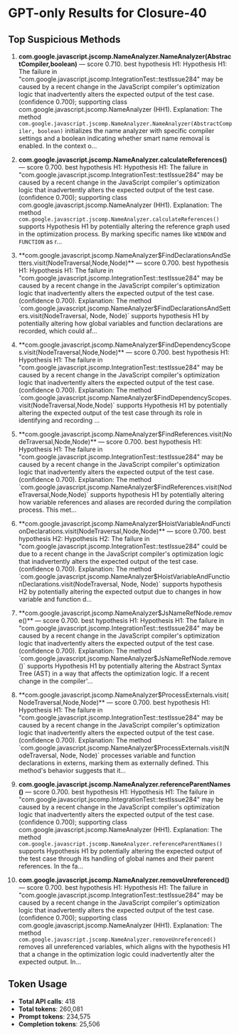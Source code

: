 # GPT-only Results for Closure-40

## Top Suspicious Methods

1. **com.google.javascript.jscomp.NameAnalyzer.NameAnalyzer(AbstractCompiler,boolean)** — score 0.710. best hypothesis H1: Hypothesis H1: The failure in "com.google.javascript.jscomp.IntegrationTest::testIssue284" may be caused by a recent change in the JavaScript compiler's optimization logic that inadvertently alters the expected output of the test case. (confidence 0.700); supporting class com.google.javascript.jscomp.NameAnalyzer (HH1).
    Explanation: The method `com.google.javascript.jscomp.NameAnalyzer.NameAnalyzer(AbstractCompiler, boolean)` initializes the name analyzer with specific compiler settings and a boolean indicating whether smart name removal is enabled. In the context o...

2. **com.google.javascript.jscomp.NameAnalyzer.calculateReferences()** — score 0.700. best hypothesis H1: Hypothesis H1: The failure in "com.google.javascript.jscomp.IntegrationTest::testIssue284" may be caused by a recent change in the JavaScript compiler's optimization logic that inadvertently alters the expected output of the test case. (confidence 0.700); supporting class com.google.javascript.jscomp.NameAnalyzer (HH1).
    Explanation: The method `com.google.javascript.jscomp.NameAnalyzer.calculateReferences()` supports Hypothesis H1 by potentially altering the reference graph used in the optimization process. By marking specific names like `WINDOW` and `FUNCTION` as r...

3. **com.google.javascript.jscomp.NameAnalyzer$FindDeclarationsAndSetters.visit(NodeTraversal,Node,Node)** — score 0.700. best hypothesis H1: Hypothesis H1: The failure in "com.google.javascript.jscomp.IntegrationTest::testIssue284" may be caused by a recent change in the JavaScript compiler's optimization logic that inadvertently alters the expected output of the test case. (confidence 0.700).
    Explanation: The method `com.google.javascript.jscomp.NameAnalyzer$FindDeclarationsAndSetters.visit(NodeTraversal, Node, Node)` supports hypothesis H1 by potentially altering how global variables and function declarations are recorded, which could af...

4. **com.google.javascript.jscomp.NameAnalyzer$FindDependencyScopes.visit(NodeTraversal,Node,Node)** — score 0.700. best hypothesis H1: Hypothesis H1: The failure in "com.google.javascript.jscomp.IntegrationTest::testIssue284" may be caused by a recent change in the JavaScript compiler's optimization logic that inadvertently alters the expected output of the test case. (confidence 0.700).
    Explanation: The method `com.google.javascript.jscomp.NameAnalyzer$FindDependencyScopes.visit(NodeTraversal,Node,Node)` supports Hypothesis H1 by potentially altering the expected output of the test case through its role in identifying and recording ...

5. **com.google.javascript.jscomp.NameAnalyzer$FindReferences.visit(NodeTraversal,Node,Node)** — score 0.700. best hypothesis H1: Hypothesis H1: The failure in "com.google.javascript.jscomp.IntegrationTest::testIssue284" may be caused by a recent change in the JavaScript compiler's optimization logic that inadvertently alters the expected output of the test case. (confidence 0.700).
    Explanation: The method `com.google.javascript.jscomp.NameAnalyzer$FindReferences.visit(NodeTraversal,Node,Node)` supports hypothesis H1 by potentially altering how variable references and aliases are recorded during the compilation process. This met...

6. **com.google.javascript.jscomp.NameAnalyzer$HoistVariableAndFunctionDeclarations.visit(NodeTraversal,Node,Node)** — score 0.700. best hypothesis H2: Hypothesis H2: The failure in "com.google.javascript.jscomp.IntegrationTest::testIssue284" could be due to a recent change in the JavaScript compiler's optimization logic that inadvertently alters the expected output of the test case. (confidence 0.700).
    Explanation: The method `com.google.javascript.jscomp.NameAnalyzer$HoistVariableAndFunctionDeclarations.visit(NodeTraversal, Node, Node)` supports hypothesis H2 by potentially altering the expected output due to changes in how variable and function d...

7. **com.google.javascript.jscomp.NameAnalyzer$JsNameRefNode.remove()** — score 0.700. best hypothesis H1: Hypothesis H1: The failure in "com.google.javascript.jscomp.IntegrationTest::testIssue284" may be caused by a recent change in the JavaScript compiler's optimization logic that inadvertently alters the expected output of the test case. (confidence 0.700).
    Explanation: The method `com.google.javascript.jscomp.NameAnalyzer$JsNameRefNode.remove()` supports Hypothesis H1 by potentially altering the Abstract Syntax Tree (AST) in a way that affects the optimization logic. If a recent change in the compiler'...

8. **com.google.javascript.jscomp.NameAnalyzer$ProcessExternals.visit(NodeTraversal,Node,Node)** — score 0.700. best hypothesis H1: Hypothesis H1: The failure in "com.google.javascript.jscomp.IntegrationTest::testIssue284" may be caused by a recent change in the JavaScript compiler's optimization logic that inadvertently alters the expected output of the test case. (confidence 0.700).
    Explanation: The method `com.google.javascript.jscomp.NameAnalyzer$ProcessExternals.visit(NodeTraversal, Node, Node)` processes variable and function declarations in externs, marking them as externally defined. This method's behavior suggests that it...

9. **com.google.javascript.jscomp.NameAnalyzer.referenceParentNames()** — score 0.700. best hypothesis H1: Hypothesis H1: The failure in "com.google.javascript.jscomp.IntegrationTest::testIssue284" may be caused by a recent change in the JavaScript compiler's optimization logic that inadvertently alters the expected output of the test case. (confidence 0.700); supporting class com.google.javascript.jscomp.NameAnalyzer (HH1).
    Explanation: The method `com.google.javascript.jscomp.NameAnalyzer.referenceParentNames()` supports Hypothesis H1 by potentially altering the expected output of the test case through its handling of global names and their parent references. In the fa...

10. **com.google.javascript.jscomp.NameAnalyzer.removeUnreferenced()** — score 0.700. best hypothesis H1: Hypothesis H1: The failure in "com.google.javascript.jscomp.IntegrationTest::testIssue284" may be caused by a recent change in the JavaScript compiler's optimization logic that inadvertently alters the expected output of the test case. (confidence 0.700); supporting class com.google.javascript.jscomp.NameAnalyzer (HH1).
    Explanation: The method `com.google.javascript.jscomp.NameAnalyzer.removeUnreferenced()` removes all unreferenced variables, which aligns with the hypothesis H1 that a change in the optimization logic could inadvertently alter the expected output. In...


## Token Usage

- **Total API calls**: 418
- **Total tokens**: 260,081
- **Prompt tokens**: 234,575
- **Completion tokens**: 25,506
